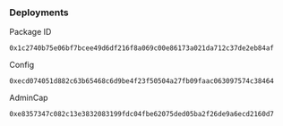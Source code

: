 ### Deployments
Package ID
```
0x1c2740b75e06bf7bcee49d6df216f8a069c00e86173a021da712c37de2eb84af
```
Config
```
0xecd074051d882c63b65468c6d9be4f23f50504a27fb09faac063097574c38464
```
AdminCap
```
0xe8357347c082c13e3832083199fdc04fbe62075ded05ba2f26de9a6ecd2160d7
```

